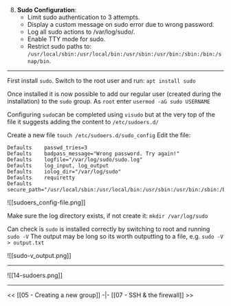 
8. **Sudo Configuration**:
   - Limit sudo authentication to 3 attempts.
   - Display a custom message on sudo error due to wrong password.
   - Log all sudo actions to /var/log/sudo/.
   - Enable TTY mode for sudo.
   - Restrict sudo paths to: `/usr/local/sbin:/usr/local/bin:/usr/sbin:/usr/bin:/sbin:/bin:/snap/bin`.
---
First install `sudo`.
Switch to the root user and run: `apt install sudo` 

Once installed it is now possible to add our regular user (created during the installation) to the `sudo` group. As `root` enter `usermod -aG sudo USERNAME`

Configuring `sudo`can be completed using `visudo` but at the very top of the file it suggests adding the content to `/etc/sudoers.d/`

Create a new file  `touch /etc/sudoers.d/sudo_config`
Edit the file:
```
Defaults    passwd_tries=3
Defaults    badpass_message="Wrong password. Try again!"
Defaults    logfile="/var/log/sudo/sudo.log"
Defaults    log_input, log_output
Defaults    iolog_dir="/var/log/sudo"
Defaults    requiretty
Defaults    secure_path="/usr/local/sbin:/usr/local/bin:/usr/sbin:/usr/bin:/sbin:/bin:/snap/bin"
```
![[sudoers_config-file.png]]

Make sure the log directory exists, if not create it: `mkdir /var/log/sudo`

Can check is `sudo` is installed correctly by switching to root and running `sudo -V`
The output may be long so its worth outputting to a file, e.g. `sudo -V > output.txt`

![[sudo-v_output.png]]

---


![[14-sudoers.png]]




---
<<  [[05 - Creating a new group]] -|- [[07 - SSH & the firewall]] >>

